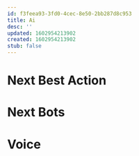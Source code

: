 ```yaml
---
id: f3feea93-3fd0-4cec-8e50-2bb287d8c953
title: Ai
desc: ''
updated: 1602954213902
created: 1602954213902
stub: false
---
```


# Next Best Action
# Next Bots
# Voice
